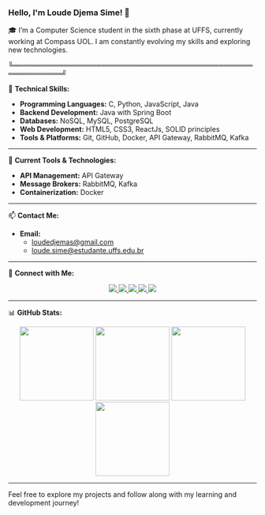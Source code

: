 
### Hello, I'm Loude Djema Sime! 🚀

🎓 I’m a Computer Science student in the sixth phase at UFFS, currently working at Compass UOL. I am constantly evolving my skills and exploring new technologies.

╚════════════════════════════════════════════════════════════╝


🔧 **Technical Skills:**

- **Programming Languages:** C, Python, JavaScript, Java
- **Backend Development:** Java with Spring Boot
- **Databases:** NoSQL, MySQL, PostgreSQL
- **Web Development:** HTML5, CSS3, ReactJs, SOLID principles
- **Tools & Platforms:** Git, GitHub, Docker, API Gateway, RabbitMQ, Kafka

---

💼 **Current Tools & Technologies:**

- **API Management:** API Gateway
- **Message Brokers:** RabbitMQ, Kafka
- **Containerization:** Docker

---

📫 **Contact Me:**

- **Email:** 
  - loudedjemas@gmail.com 
  - loude.sime@estudante.uffs.edu.br

---

🔗 **Connect with Me:**

<p align="center">
  <a href="https://www.instagram.com/djemalee_">
    <img src="https://img.shields.io/badge/Instagram-E4405F?style=for-the-badge&logo=instagram&logoColor=white"/>
  </a>
  <a href="https://twitter.com/Djema50852883">
    <img src="https://img.shields.io/badge/Twitter-1DA1F2?style=for-the-badge&logo=twitter&logoColor=white"/>
  </a>
  <a href="https://www.linkedin.com/in/loude-djema-sime-a41135207/">
    <img src="https://img.shields.io/badge/LinkedIn-0077B5?style=for-the-badge&logo=linkedin&logoColor=white"/>
  </a>
  <a href="https://dev.to/loude">
    <img src="https://img.shields.io/badge/dev-E4405F?style=for-the-badge&logo=dev&logoColor=white"/>
  </a>
  <a href="https://discord.com/users/Loude20">
    <img src="https://img.shields.io/badge/Discord-7289DA?style=for-the-badge&logo=discord&logoColor=white"/>
  </a>
</p>

---

📊 **GitHub Stats:**

<div align="center">
  <img height="150em" src="https://github-profile-summary-cards.vercel.app/api/cards/profile-details?username=loudedje&theme=tokyonight"/>
  <img height="150em" src="https://github-readme-stats.vercel.app/api?username=loudedje&show_icons=true&theme=tokyonight&include_all_commits=true&count_private=false&hide_border=true"/>
  <img height="150em" src="https://github-readme-stats.vercel.app/api/top-langs/?username=loudedje&layout=compact&langs_count=7&theme=tokyonight&hide_border=true"/>
  <img height="150em" src="https://github-readme-streak-stats.herokuapp.com/?user=loudedje&theme=tokyonight&hide_border=true"/>
</div>

---

Feel free to explore my projects and follow along with my learning and development journey!
